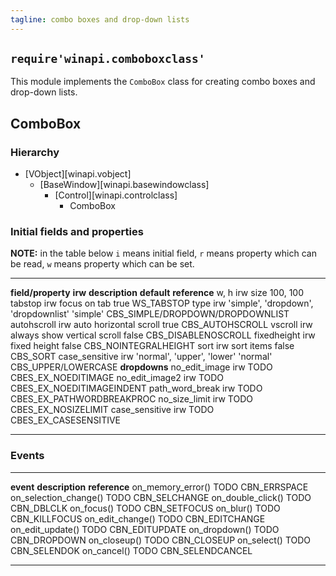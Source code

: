 ```yaml
---
tagline: combo boxes and drop-down lists
---
```


## `require'winapi.comboboxclass'`

This module implements the `ComboBox` class for creating combo boxes
and drop-down lists.

## ComboBox

### Hierarchy

* [VObject][winapi.vobject]
	* [BaseWindow][winapi.basewindowclass]
		* [Control][winapi.controlclass]
			* ComboBox

### Initial fields and properties

__NOTE:__ in the table below `i` means initial field, `r` means property
which can be read, `w` means property which can be set.

----------------------- -------- ----------------------------------------- -------------- ---------------------
__field/property__		__irw__	__description__									__default__		__reference__
w, h							irw		size													100, 100
tabstop						irw		focus on tab										true				WS_TABSTOP
type							irw		'simple', 'dropdown', 'dropdownlist'		'simple'			CBS_SIMPLE/DROPDOWN/DROPDOWNLIST
autohscroll					irw		auto horizontal scroll							true				CBS_AUTOHSCROLL
vscroll						irw		always show vertical scroll 					false				CBS_DISABLENOSCROLL
fixedheight					irw		fixed height										false				CBS_NOINTEGRALHEIGHT
sort							irw		sort items											false				CBS_SORT
case_sensitive				irw		'normal', 'upper', 'lower'						'normal'			CBS_UPPER/LOWERCASE
__dropdowns__
no_edit_image				irw		TODO																		CBES_EX_NOEDITIMAGE
no_edit_image2				irw		TODO																		CBES_EX_NOEDITIMAGEINDENT
path_word_break			irw		TODO																		CBES_EX_PATHWORDBREAKPROC
no_size_limit				irw		TODO																		CBES_EX_NOSIZELIMIT
case_sensitive				irw		TODO																		CBES_EX_CASESENSITIVE
----------------------- -------- ----------------------------------------- -------------- ---------------------

### Events

-------------------------------- -------------------------------------------- ----------------------
__event__								__description__										__reference__
on_memory_error()						TODO														CBN_ERRSPACE
on_selection_change()				TODO														CBN_SELCHANGE
on_double_click()						TODO														CBN_DBLCLK
on_focus()								TODO														CBN_SETFOCUS
on_blur()								TODO														CBN_KILLFOCUS
on_edit_change()						TODO														CBN_EDITCHANGE
on_edit_update()						TODO														CBN_EDITUPDATE
on_dropdown()							TODO														CBN_DROPDOWN
on_closeup()							TODO														CBN_CLOSEUP
on_select()								TODO														CBN_SELENDOK
on_cancel()								TODO														CBN_SELENDCANCEL
--------------------------------	-------------------------------------------- ---------------------
